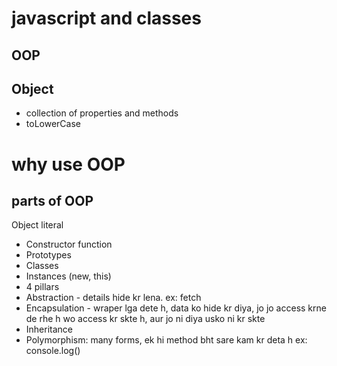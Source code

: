 # javascript and classes

## OOP

## Object
- collection of properties and methods
- toLowerCase

# why use OOP
## parts of OOP
Object literal

- Constructor function
- Prototypes
- Classes
- Instances (new, this)
- 4 pillars
- Abstraction - details hide kr lena. ex: fetch
- Encapsulation - wraper lga dete h, data ko hide kr diya, jo jo access krne de rhe h wo access kr skte h, aur jo ni diya usko ni kr skte
- Inheritance
- Polymorphism: many forms, ek hi method bht sare kam kr deta h ex: console.log()
